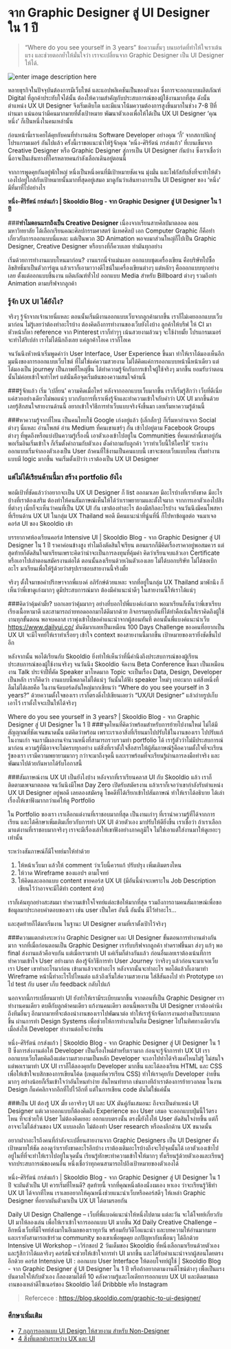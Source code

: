 
จาก Graphic Designer สู่ UI Designer ใน 1 ปี
===

> “Where do you see yourself in 3 years” ข้อความสั้นๆ บนบอร์ดที่ทำให้ใจเราเต้นแรง และช่วยตอกย้ำให้มั่นใจว่า เราจะเปลี่ยนจาก Graphic Designer เป็น UI Designer ให้ได้.   

![enter image description here](https://i1.wp.com/blog.skooldio.com/wp-content/uploads/2020/07/1_GBNP1-5BZyKFPOPbDCdPAg.gif?w=770&ssl=1)  

หลายธุรกิจในปัจจุบันต้องการมีเว็บไซต์ และแอปพลิเคชันเป็นของตัวเอง ซึ่งการจะออกแบบผลิตภัณฑ์ Digital ที่ลูกค้าประทับใจได้นั้น ต้องให้ความสำคัญกับประสบการณ์ของผู้ใช้งานมากที่สุด ดังนั้นตำแหน่ง UX UI Designer จึงเริ่มเติบโต และมีแนวโน้มความต้องการสูงขึ้นมากในช่วง 7-8 ปีที่ผ่านมา แน่นอนว่ามีคนมากมายที่ตั้งเป้าหมาย พัฒนาตัวเองเพื่อให้ได้เป็น UX UI Designer ‘คุณหนึ่ง’ ก็เป็นหนึ่งในคนเหล่านั้น 

ก่อนหน้านี้เราเคยได้คุยกับคนที่ทำงานด้าน Software Developer อย่างคุณ ‘กี้’ จากสถาปนิกสู่โปรแกรมเมอร์ กันไปแล้ว ครั้งนี้เราขอแนะนำให้รู้จักคุณ ‘หนึ่ง-ศิริรัตน์ กรส่งแก้ว’ ที่เบนเข็มจาก Creative Designer หรือ Graphic Designer สู่การเป็น UI Designer กันบ้าง ซึ่งเราเชื่อว่า นี่อาจเป็นเส้นทางที่ใครหลายคนกำลังเลือกเดินอยู่ตอนนี้

จากการพูดคุยกันอยู่พักใหญ่ หนึ่งเป็นหนึ่งคนที่มีเป้าหมายชัดเจน มุ่งมั่น และโฟกัสกับสิ่งที่จะทำให้ตัวเองไปอยู่ใกล้กับเป้าหมายนั้นมากที่สุดอยู่เสมอ มาดูกันว่าเส้นทางการเป็น UI Designer ของ ‘หนึ่ง’ มีที่มาที่ไปอย่างไร 

**หนึ่ง-ศิริรัตน์ กรส่งแก้ว | Skooldio Blog - จาก Graphic Designer สู่ UI Designer ใน 1 ปี**

###**ทำไมตอนแรกถึงเป็น Creative Designer**
เนื่องจากเรียนสายศิลป์มาตลอด ตอนมหาวิทยาลัย ได้เลือกเรียนคณะศิลปกรรมศาสตร์ นิเทศศิลป์ เอก Computer Graphic ก็คือทำเกี่ยวกับการออกแบบนี่แหละ แต่เป็นพวก 3D Animation พอจบมาส่วนใหญ่ก็ไปเป็น Graphic Designer, Creative Designer หรือบางที่ก็ควบเลย ทำมันทุกอย่าง 

เริ่มด้วยการทำงานแบบไหนมาก่อน?
งานแรกนี่จำแม่นเลย ออกแบบชุดเครื่องเขียน คือบริษัทไปซื้อลิขสิทธิ์มาเป็นตัวการ์ตูน แล้วเราก็เอามาวางดีไซน์ในเครื่องเขียนต่างๆ แต่หลักๆ คือออกแบบทุกอย่างเลย ตั้งแต่ออกแบบชิ้นงาน ผลิตภัณฑ์ทั่วไป ออกแบบ Media สำหรับ Billboard ต่างๆ รวมถึงทำ Animation ตามบรีฟจากลูกค้า

### รู้จัก UX UI ได้ยังไง? 
จริงๆ รู้จักจากเจ้านายนี่แหละ ตอนนั้นเริ่มมีงานออกแบบเว็บจากลูกค้ามากขึ้น เราก็ไม่เคยออกแบบเว็บมาก่อน ไม่รู้เลยว่าต้องทำอะไรบ้าง ต้องคิดถึงการทำงานของเว็บยังไงบ้าง ลูกค้าให้บรีฟ ให้ CI มา หัวหน้าก็หา reference จาก Pinterest เราก็ทำๆๆ เน้นสวยงามล้วนๆ จะใช้ง่ายมั้ย โปรแกรมเมอร์จะทำได้รึเปล่า เราไม่ได้นึกถึงเลย แค่ลูกค้าโอเค เราก็โอเค 

จนวันนึงหัวหน้าเริ่มพูดคำว่า User Interface, User Experience ขึ้นมา ทำให้เราได้มองเห็นอีกมุมนึงของการออกแบบเว็บไซต์ ที่ไม่ใช่แค่ความสวยงาม ไม่ได้คิดแค่การออกแบบหน้านี้หน้าเดียว แต่ได้มองเป็น journey เป็นภาพที่ใหญ่ขึ้น ได้ทำความรู้จักกับการเข้าใจผู้ใช้จริงๆ มากขึ้น ยอมรับว่าตอนนั้นไม่ค่อยเข้าใจเท่าไหร่ แต่นั่นคือจุดเริ่มต้นของความสนใจด้านนี้ 

###รู้จักแล้ว เริ่ม ’เปลี่ยน’ ความคิดเมื่อไหร่
หลังจากออกแบบเว็บมากขึ้น เราก็เริ่มรู้สึกว่า เว็บที่ดีเนี่ย แค่สวยอย่างเดียวไม่พอแน่ๆ บวกกับการที่เราเพิ่งรู้จักและทำความเข้าใจกับคำว่า UX UI มากขึ้นด้วย เลยรู้สึกสนใจสายงานด้านนี้ อยากเข้าใจวิธีการทำเว็บแบบจริงจังขึ้นมา เลยเริ่มหาความรู้ด้านนี้

###หาความรู้จากที่ไหน
เป็นคนไทยใช้ Google เก่งอยู่แล้ว (เลิ่กลั่กๆ) ก็เริ่มหาอ่านจาก Social ต่างๆ นี่แหละ อ่านโพสต์ อ่าน Medium ที่คนเขาแชร์ๆ กัน เข้าไปอยู่ตาม Facebook Groups ต่างๆ ที่พูดถึงหรือแบ่งปันความรู้เรื่องนี้ เอาตัวเองเข้าไปอยู่ใน Communities ที่คนเหล่านี้เขาอยู่กัน พอเริ่มอินเริ่มเข้าใจ ก็เริ่มตั้งคำถามกับตัวเอง ตั้งคำถามกับลูกค้า ‘เราทำเว็บนี้ให้ใครใช้’ ระหว่างออกแบบเริ่มจำลองตัวเองเป็น User ถ้าคนที่ใช้งานเป็นคนแบบนี้ เขาจะชอบเว็บแบบไหน เริ่มทำงานแบบมี logic มากขึ้น จนเริ่มตั้งเป้าว่า เราต้องเป็น UX UI Designer 

### แต่ไม่ได้เรียนด้านนี้มา สร้าง portfolio ยังไง 
พอมีเป้าที่ชัดแล้วว่าอยากจะเป็น UX UI Designer ก็ list ออกมาเลย มีอะไรบ้างที่เรายังขาด มีอะไรบ้างที่เราต้องเสริม ต้องทำให้คนสัมภาษณ์เห็นให้ได้ว่าเราพยายามและตั้งใจมาก จากการเอาตัวเองไปสิงที่ต่างๆ เนี่ยก็จะเห็นว่าคนที่เป็น UX UI กัน เขาต้องทำอะไร ต้องมีสกิลอะไรบ้าง จนวันนึงมีคนโพสหาที่เรียนด้าน UX UI ในกลุ่ม UX Thailand พอดี มีคนแนะนำที่นู่นที่นี่ ก็ไปหาข้อมูลต่อ จนมาเจอคอร์ส UI ของ Skooldio เข้า 

บรรยากาศห้องเรียนคอร์ส Intensive UI | Skooldio Blog - จาก Graphic Designer สู่ UI Designer ใน 1 ปี
ราคาค่อนข้างสูง ทำไมถึงตัดสินใจเรียน
ตอนแรกก็มีคิดเรื่องราคาอยู่พอสมควร แต่สุดท้ายก็ตัดสินใจมาเรียนเพราะคิดว่าน่าจะเป็นการลงทุนที่คุ้มค่า คิดว่าเรียนจบแล้วเอา Certificate หรือเอาไปเล่าตอนสมัครงานต่อได้ ตอนนั้นลงเรียนด้วยเงินตัวเองเลย ไม่ได้บอกบริษัท ไม่ได้ขอเบิกอะไร มาเรียนเพื่อให้รู้ด้วยว่าสรุปเราชอบสายงานนี้จริงมั้ย 

จริงๆ ตั้งใจมาขอคำปรึกษาจากพี่แบงค์ อภิรักษ์ด้วยแหละ จากที่อยู่ในกลุ่ม UX Thailand มาพักนึง ก็เห็นว่าพี่เขาดูเก่งมากๆ ดูมีประสบการณ์มาก ต้องมีคำแนะนำดีๆ ในสายงานนี้ให้เราได้แน่ๆ 

###คิดว่าคุ้มค่ามั้ย? 
บอกเลยว่าคุ้มมากๆ อย่างที่บอกไปพี่แบงค์เก่งมาก พอมาเรียนก็เห็นว่าพี่เขาเรียบเรียงเนื้อหามาดี และสามารถถ่ายทอดออกมาได้ดีมากด้วย กิจกรรมทุกอันที่ได้ทำคือเน้นให้เราคิดถึงผู้ใช้งานทุกขั้นตอน พอจบคลาส เราพุ่งเข้าไปขอคำแนะนำจากผู้สอนทันที ตอนนั้นพี่แบงค์แนะนำเว็บ https://www.dailyui.co/ มันดีมากเลยเป็นเหมือน 100 Days Challenge ของคนที่อยากเป็น UX UI จะมีโจทย์ให้เราทำเรื่อยๆ เข้าใจ context ของสายงานนี้มากขึ้น เป้าหมายของเรายิ่งชัดขึ้นไปอีก 

หลังจากนั้น พอได้เรียนกับ Skooldio ยิ่งทำให้เห็นว่าที่นี่คำนึงถึงประสบการณ์ของผู้เรียน ประสบการณ์ของผู้ใช้งานจริงๆ จนวันนึง Skooldio จัดงาน Beta Conference ขึ้นมา เป็นเหมือนงาน Talk ประจำปีที่คัด Speaker มาโหดมาก Topic จะเป็นเรื่อง Data, Design, Developer เป็นหลัก เราก็คิดว่า งานแบบนี้พลาดไม่ได้แน่ๆ วันนั้นได้ฟัง speaker ใหม่ๆ เยอะมาก แต่สิ่งหนึ่งที่ลืมไม่ได้เลยคือ ในงานจัดบอร์ดอันใหญ่มากเขียนว่า “Where do you see yourself in 3 years?” ด้วยความตั้งใจของเรา เราก็ตรงดิ่งไปเขียนเลยว่า “UX/UI Designer” แล้วถ่ายรูปเก็บเอาไว้ เราตั้งใจจะเป็นให้ได้จริงๆ

Where do you see yourself in 3 years? | Skooldio Blog - จาก Graphic Designer สู่ UI Designer ใน 1 ปี
###จุดไหนที่คิดว่าพร้อมสำหรับการย้ายไปงานใหม่
ไม่ได้มีสัญญาณที่ชัดเจนขนาดนั้น แต่คิดว่าพร้อม เพราะเราเอาสิ่งที่เรียนมาไปปรับใช้ในงานของเรา ไปปรับแก้ในงานเก่า จนเรามีผลงานจำนวนหนึ่งที่สามารถรวบรวมทำ portfolio ได้ เรารู้ตัวว่าไม่มีประสบการณ์มาก่อน ความรู้ที่มีอาจจะไม่ครบทุกอย่าง แต่สิ่งที่เราตั้งใจสื่อสารให้ผู้สัมภาษณ์รู้คือความตั้งใจที่จะเรียนรู้ของเรา เรามีความพยายามมากๆ กว่าจะมาถึงจุดนี้ และเราพร้อมที่จะเรียนรู้ผ่านการลงมือทำจริง และพัฒนาไปด้วยกันหากได้รับโอกาสนี้

###สัมภาษณ์งาน UX UI เป็นยังไงบ้าง
หลังจากที่เราเรียนคลาส UI กับ Skooldio แล้ว เราก็ติดตามเพจมาตลอด จนวันนึงมีโพส Day Zero เปิดรับสมัครงาน แล้วเราก็เจอว่าเขากำลังรับตำแหน่ง UX UI Designer อยู่พอดี เลยลองสมัครดู โชคดีที่ได้เรียกเข้าไปสัมภาษณ์ ทำให้เราได้อธิบาย ได้เล่าเรื่องให้เขาฟังมากกว่าแค่ให้ดู Portfolio

ใน Portfolio ของเรา เราเลือกแต่งานที่เราชอบมากที่สุด เป็นงานเก่าๆ ที่เรานำความรู้ที่ได้จากการเรียน และได้ศึกษาเพิ่มเติมเกี่ยวกับการทำ UX UI ด้วยตัวเอง มาปรับให้ดียิ่งขึ้น เราเชื่อว่า ถ้าเราเลือกมาแต่งานที่เราชอบมากจริงๆ เราจะมีเรื่องเล่าให้เขาฟังอย่างภาคภูมิใจ ไม่ใช่เอาแต่ใส่งานมาให้ดูเยอะๆ เท่านั้น

ระหว่างสัมภาษณ์ก็มีโจทย์มาให้ทำด้วย 
1. ให้หน้าเว็บมา แล้วให้ comment ว่าเว็บนี้ควรแก้ ปรับปรุง เพิ่มเติมตรงไหน 
2. ให้วาด Wireframe ของแอปฯ ตามโจทย์
3. ให้คิดและออกแบบ content ขายคอร์ส UX UI (มีอันนี้น่าจะเพราะใน Job  Description เขียนไว้ว่าอาจจะมีได้ทำ content ด้วย)

เราก็เค้นทุกอย่างสะสมมา ทำความเข้าใจโจทย์แต่ละข้อให้มากที่สุด รวมถึงการถามคนสัมภาษณ์เพื่อขอข้อมูลมาประกอบคำตอบของเรา เช่น user เป็นใคร อันนี้ อันนั้น มีไว้ทำอะไร… 

และสุดท้ายก็ได้มาเริ่มงาน ในฐานะ UI Designer ตามที่เราตั้งเป้าไว้จริงๆ

###ความแตกต่างระหว่าง Graphic Designer และ UI Designer 
ขั้นตอนการทำงานต่างกันมาก จากที่เมื่อก่อนตอนเป็น Graphic Designer เรารับบรีฟจากลูกค้า ทำดราฟขึ้นมา ส่งๆ แก้ๆ พอ final ส่งงานแล้วคือจบกัน แต่เมื่อเรามาทำ UI แค่เริ่มก็ต่างกันแล้ว ก่อนอื่นเลยเราต้องเน้นที่การทำความเข้าใจ User อย่างมาก ต้องรู้จักวิธีการทำ User Journey ว่าจริงๆ แล้วก่อนจะมาเจอเว็บเรา User เขาทำอะไรมาก่อน เข้ามาแล้วจะทำอะไร หลังจากนั้นจะทำอะไร พอได้แล้วก็เอามาทำ Wireframe หน้านี้ทำอะไรไปไหนต่อ แล้วถึงเริ่มใส่ความสวยงาม ใส่สีสันลงไป ทำ Prototype เอาไป test กับ user เก็บ feedback กลับไปแก้ 

นอกจากนี้การเปลี่ยนมาทำ UI ยังทำให้เรามีระเบียบมากขึ้น จากตอนที่เป็น Graphic Designer เราทำงานคนเดียว ตบตีกับลูกค้าคนเดียว แก้งานคนเดียว ตอนนี้พอเราเป็น UI Designer เราต้องคำนึงถึงทีมอื่นๆ อีกมากมายที่จะต้องนำงานของเราไปพัฒนาต่อ ทำให้เรารู้จักจัดการงานอย่างเป็นระบบมากขึ้น ผ่านการทำ Design Systems เพื่อช่วยให้การทำงานในทีม Designer ไปในทิศทางเดียวกัน เมื่อส่งให้ Developer ทำงานต่อก็จะง่ายขึ้น

หนึ่ง-ศิริรัตน์ กรส่งแก้ว | Skooldio Blog - จาก Graphic Designer สู่ UI Designer ใน 1 ปี
ซึ่งการส่งงานต่อให้ Developer เป็นเรื่องใหม่สำหรับเรามาก ก่อนจะรู้จักการทำ UX UI เราออกแบบเว็บโดยคิดถึงแต่ความสวยงามเป็นหลัก Developer จะเอาไปทำได้จริงแค่ไหนไม่รู้ ไม่สนใจ แต่พอเรามาทำ UX UI เราก็ได้ลองคุยกับ Developer มากขึ้น และได้ลองเรียน HTML และ CSS เพื่อให้เข้าใจเบสิกของการเขียนโค้ด  (เหตุผลที่ควรเรียน CSS) ทำให้เราคุยกับ Developer ง่ายขึ้นมากๆ อย่างน้อยก็เริ่มเข้าใจว่าอันไหนทำง่าย อันไหนทำยาก เช่นบางทีถ้าเราต้องการย้ายวงกลม ในงาน Design ก็แค่คลิกจากอีกที่ไปไว้อีกที่ แต่ในการเขียน code มันไม่ใช่แค่นั้น 

###เป็น UI ต้องรู้ UX มั้ย
เอาจริงๆ UI และ UX มันคู่กันเสมอนะ ถึงจะเป็นตำแหน่ง UI Designer แต่เวลาออกแบบก็ต้องคิดถึง Experience ของ User เสมอ จะออกแบบปุ่มนี้ไว้ตรงไหน ที่จะช่วยให้ User ไม่ต้องคิดเยอะ ออกแบบตรงนั้น ตรงนี้ยังไงให้ User ตัดสินใจง่ายขึ้น แต่ก็อาจจะไม่ได้ส่วนของ UX แบบลงลึก ไม่ต้องทำ User research หรือลงลึกด้าน UX ขนาดนั้น

อยากฝากอะไรถึงคนที่กำลังจะเปลี่ยนสายงานจาก Graphic Designers เป็น UI Designer 
ตั้งเป้าหมายให้ชัด ลองดูว่าเรายังขาดอะไรอีกบ้าง เราต้องเติมอะไรบ้างถึงจะไปจุดนั้นได้ เอาตัวเองเข้าไปอยู่ในที่ที่จะทำให้เราไปอยู่ในจุดนั้น เรียนรู้ทักษะทำความเข้าใจให้มากๆ ทั้งเรียนรู้ด้วยตัวเองและเรียนรู้จากประสบการณ์ของคนอื่น หนึ่งเชื่อว่าทุกคนสามารถไปถึงเป้าหมายของตัวเองได้ 

หนึ่ง-ศิริรัตน์ กรส่งแก้ว | Skooldio Blog - จาก Graphic Designer สู่ UI Designer ใน 1 ปี
จะผันตัวเป็น UI ควรเริ่มที่ไหนดี?
สุดท้ายนี้ จากที่คุณหนึ่งต้องนั่งงมเอง หาเอง ว่าจะเรียนรู้วิธีทำ UX UI ได้จากที่ไหน เราเลยอยากให้คุณหนึ่งช่วยแนะนำเว็บหรือคอร์สดีๆ ให้เหล่า Graphic Designer ที่อยากผันตัวมาเป็น UX UI ได้ตามรอยกัน

Daily UI Design Challenge – เว็บที่พี่แบงค์แนะนำให้หนึ่งไปตาม แต่ละวัน จะได้โจทย์เกี่ยวกับ UI มาให้ลองเล่น เพื่อให้เราเข้าใจการออกแบบ UI มากขึ้น 
Xd Daily Creative Challenge – อีกหนึ่งเว็บที่มีโจทย์ส่งมาในอีเมลของเราทุกวัน พร้อมกับวิดีโอแนะนำ และบทความให้อ่านมากมาย และเรายังสามารถเข้าร่วม community ของเขาเพื่อพูดคุย ถกปัญหากับเพื่อนๆ ได้อีกด้วย
Intensive UI Workshop – เวิร์กชอป 2 วันเต็มของ Skooldio ที่หนึ่งเลือกมาเรียนด้วยตัวเองและรู้สึกว่าได้ผลจริงๆ คอร์สนี้จะช่วยให้เข้าใจการทำ UI มากขึ้น และได้รับคำแนะนำจากผู้สอนโดยตรงอีกด้วย
คอร์ส Intensive UI : ออกแบบ User Interface ให้ตอบโจทย์ผู้ใช้ | Skooldio Blog - จาก Graphic Designer สู่ UI Designer ใน 1 ปี
หรือถ้าอยากตามงานดีไซน์ต่างๆ เพื่อเป็นแรงบันดาลใจให้กับตัวเอง ก็ลองตามได้ที่ 10 คลังความรู้และไอเดียการออกแบบ UX UI และติดตามผลงานของเหล่าดีไซเนอร์ของ Skooldio ได้ที่ Dribbble หรือ Instagram



> Refercece :  https://blog.skooldio.com/graphic-to-ui-designer/

### ศึกษาเพิ่มเติม
- [7 กฎการออกแบบ UI Design ให้สวยงาม สำหรับ Non-Designer](https://www.designil.com/7-rules-beautiful-ui-design.html)
- [4 สิ่งที่แตกต่างระหว่าง UX และ UI](https://medium.com/@thytiphadonsak/4-%E0%B8%AA%E0%B8%B4%E0%B9%88%E0%B8%87%E0%B8%97%E0%B8%B5%E0%B9%88%E0%B9%81%E0%B8%95%E0%B8%81%E0%B8%95%E0%B9%88%E0%B8%B2%E0%B8%87%E0%B8%A3%E0%B8%B0%E0%B8%AB%E0%B8%A7%E0%B9%88%E0%B8%B2%E0%B8%87-ux-%E0%B9%81%E0%B8%A5%E0%B8%B0-ui-ac243cf2aae5)
